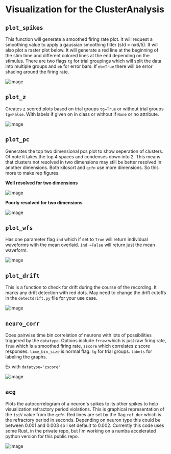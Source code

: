 # Visualization for the ClusterAnalysis

## `plot_spikes`

This function will generate a smoothed firing rate plot. It will request a smoothing value to apply a gaussian smoothing filter (std = nx6/5). It will also plot a raster plot below. It will generate a red line at the beginning of the stim time and different colored lines at the end depending on the stimulus. There are two flags `tg` for trial groupings which will split the data into multiple groups and `eb` for error bars. If `eb=True` there will be error shading around the firing rate.

![image](https://user-images.githubusercontent.com/92116279/219498714-f28a9beb-7720-4d09-8737-d8228d1b7606.png)


## `plot_z`

Creates z scored plots based on trial groups `tg=True` or without trial groups `tg=False`. With labels if given on in class or without if `None` or no attribute. 

![image](https://user-images.githubusercontent.com/92116279/219498798-ddd01e73-8afe-4f7c-94e5-629e649bc769.png)


## `plot_pc`

Generates the top two dimensional pcs plot to show seperation of clusters. Of note it takes the top 4 spaces and condenses down into 2. This means that clusters not resolved in two dimensions may still be better resolved in another dimensions. Both kilosort and `qcfn` use more dimensions. So this more to make rep figures.

**Well resolved for two dimensions**


![image](https://user-images.githubusercontent.com/92116279/219499187-ecea29a8-114c-410d-8cbd-6cad136f11c1.png)

**Poorly resolved for two dimensions**


![image](https://user-images.githubusercontent.com/92116279/219499238-4222b306-315e-4ce7-abf9-d30e1db392bd.png)


## `plot_wfs`

Has one parameter flag `ind` which if set to `True` will return individual waveforms with the mean overlaid. `ind =False` will return just the mean waveform.

![image](https://user-images.githubusercontent.com/92116279/219499991-bf7e59a0-e0d0-419a-a749-ee4d7d6d4bc5.png)


## `plot_drift`

This is a function to check for drift during the course of the recording. It marks any drift detection with red dots. May need to change the drift cutoffs in the `detectdrift.py` file for your use case.

![image](https://user-images.githubusercontent.com/92116279/219500047-625a17c3-f657-4cb1-af83-eeacc0f371d1.png)

## `neuro_corr`

Does pairwise time bin correlation of neurons with lots of possibilities triggered by the `datatype`. Options include `frraw` which is just raw firing rate, `frsm` which is a smoothed firing rate, `zscore` which correlates z score responses. `time_bin_size` is normal flag. `tg` for trial groups. `labels` for labeling the graphs.

Ex with `datatype='zscore'`

![image](https://user-images.githubusercontent.com/92116279/219500830-ec336eba-91ef-4df1-996f-417fc8626cda.png)

## `acg`

Plots the autocorrelogram of a neuron's spikes to its other spikes to help visualization refractory period violations. This is graphical representation of the `isiV` value from the `qcfn`. Red lines are set by the flag `ref_dur` which is the refractory period in seconds. Depending on neuron type this could be between 0.001 and 0.003 so I set default to 0.002. Currently this code uses some Rust, in the private repo, but I'm working on a numba accelerated python version for this public repo.

![image](https://user-images.githubusercontent.com/92116279/219501400-ba2c2d8e-9f39-4ef2-9a3f-de27ac71c36d.png)

